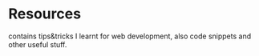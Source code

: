 # Resources
contains tips&amp;tricks I learnt for web development, also code snippets and other useful stuff.

